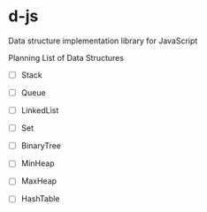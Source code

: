 # d-js
Data structure implementation library for JavaScript

Planning List of Data Structures 
- [ ] Stack
- [ ] Queue
- [ ] LinkedList
- [ ] Set
- [ ] BinaryTree
- [ ] MinHeap
- [ ] MaxHeap
- [ ] HashTable

